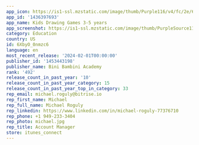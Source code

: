 ```yaml
---
app_icon: https://is1-ssl.mzstatic.com/image/thumb/Purple116/v4/fc/2e/66/fc2e66f7-066d-2cc6-2963-344aae642ea6/AppIcon-1x_U007emarketing-0-10-0-85-220-0.png/1024x1024bb.png
app_id: '1436397693'
app_name: Kids Drawing Games 3-5 years
app_screenshot: https://is1-ssl.mzstatic.com/image/thumb/PurpleSource113/v4/a1/ff/3c/a1ff3cf7-a628-b100-d8b3-cc01f52b2a76/94e1cabf-53cb-444c-9321-1113be3d3cf6_2778x1284_EN_DA_s001_01_DA.png/2778x1284bb.png
category: Education
country: US
id: 6XbyO_0nmzc6
language: en
most_recent_release: '2024-02-01T00:00:00'
publisher_id: '1453443198'
publisher_name: Bini Bambini Academy
rank: '492'
release_count_in_past_year: '10'
release_count_in_past_year_category: 15
release_count_in_past_year_top_in_category: 33
rep_email: michael.roguly@bitrise.io
rep_first_name: Michael
rep_full_name: Michael Roguly
rep_linkedin: https://www.linkedin.com/in/michael-roguly-77376710
rep_phone: +1 949-233-3404
rep_photo: michael.jpg
rep_title: Account Manager
store: itunes_connect
---
```

